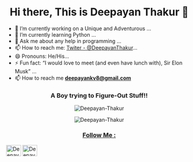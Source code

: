 <h1 align="center">Hi there, This is Deepayan Thakur 👋</h1>
<!--- ### Hi there, This is Deepayan Thakur 👋--->

- 🔭 I’m currently working on a Unique and Adventurous ... 
- 🌱 I’m currently learning Python ...
- 💬 Ask me about any help in programming ...
- 📫 How to reach me: [Twiter - @DeepayanThakur](https://twitter.com/DeepayanThakur)...
- 😄 Pronouns: He/His...
- ⚡ Fun fact: “I would love to meet (and even have lunch with), Sir Elon Musk” ...
- 📫 How to reach me **deepayankv8@gmail.com**

<h3 align="center">A Boy trying to Figure-Out Stuff!!</h3>

<p align="center"> <img align="center" src="https://komarev.com/ghpvc/?username=Deepayan-Thakur&label=Total%20views&color=0088ff&style=metal" alt="Deepayan-Thakur">
  
<!---<p><img align="left" src="https://github-readme-stats.vercel.app/api/top-langs?username=Deepayan-Thakur&show_icons=true&locale=en&layout=compact" alt="Deepayan-Thakur" /></p>
--->
  
<p align = "center"><img align="center" src="https://github-readme-stats.vercel.app/api?username=Deepayan-Thakur&show_icons=true&theme=radical" alt="Deepayan-Thakur" />
<a align="center" href="https://github-readme-stats.vercel.app/api?username=Deepayan-Thakur&show_icons=true&theme=radical" target="blank">
</p>

### Follow Me : 
</p >
<a href="https://twitter.com/DeepayanThakur" target="blank"><img src="https://cdn.jsdelivr.net/npm/simple-icons@3.0.1/icons/twitter.svg" alt="Deepayan-Thakur" height="30" width="40" /></a>
<a href="https://github.com/Deepayan-Thakur" target="blank"><img src="https://cdn.jsdelivr.net/npm/simple-icons@3.0.1/icons/github.svg" alt="Deepayan-Thakur" height="30" width="40" /></a>
</p>
